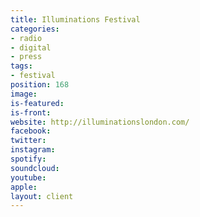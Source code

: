 ```yaml
---
title: Illuminations Festival
categories:
- radio
- digital
- press
tags:
- festival
position: 168
image: 
is-featured: 
is-front: 
website: http://illuminationslondon.com/
facebook: 
twitter: 
instagram: 
spotify: 
soundcloud: 
youtube: 
apple: 
layout: client
---
```


